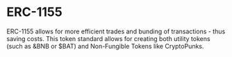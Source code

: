 # ERC-1155

ERC-1155 allows for more efficient trades and bunding of transactions - thus saving costs. This token standard allows for creating both utility tokens (such as &BNB or $BAT) and Non-Fungible Tokens like CryptoPunks.
